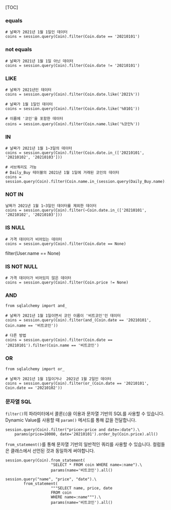 [TOC]

### equals
```{.python}
# 날짜가 2021년 1월 1일인 데이터
coins = session.query(Coin).filter(Coin.date == '20210101')
```

### not equals
```{.python}
# 날짜가 2021년 1월 1일 아닌 데이터
coins = session.query(Coin).filter(Coin.date != '20210101')
```

### LIKE

```{.python}
# 날짜가 2021년인 데이터
coins = session.query(Coin).filter(Coin.date.like('2021%'))
    
# 날짜가 1월 1일인 데이터
coins = session.query(Coin).filter(Coin.date.like('%0101'))
    
# 이름에 '코인'을 포함한 데이터
coins = session.query(Coin).filter(Coin.name.like('%코인%'))
```

### IN

```{.python}
# 날짜가 2021년 1월 1~3일의 데이터
coins = session.query(Coin).filter(Coin.date.in_(['20210101', '20210102', '20210103']))

# 서브쿼리도 가능
# Daily_Buy 테이블의 2021년 1월 1일에 거래된 코인의 데이터
coins = session.query(Coin).filter(Coin.name.in_(session.query(Daily_Buy.name).filter(Daily_Buy.date=='20210101')))
```

### NOT IN
```{.python}
날짜가 2021년 1월 1~3일인 데이터를 제외한 데이터
coins = session.query(Coin).filter(~Coin.date.in_(['20210101', '20210102', '20210103']))
```

### IS NULL

```{.python}
# 가격 데이터가 비어있는 데이터
coins = session.query(Coin).filter(Coin.date == None)
```
filter(User.name == None)

### IS NOT NULL

```{.python}
# 가격 데이터가 비어있지 않은 데이터
coins = session.query(Coin).filter(Coin.price != None)
```

### AND

```{.python}
from sqlalchemy import and_

# 날짜가 2021년 1월 1일이면서 코인 이름이 '비트코인'인 데이터
coins = session.query(Coin).filter(and_(Coin.date == '20210101', Coin.name == '비트코인'))

# 다른 방법
coins = session.query(Coin).filter(Coin.date == '20210101').filter(Coin.name == '비트코인')
```

### OR

```{.python}
from sqlalchemy import or_

# 날짜가 2021년 1월 1일이거나  2021년 1월 2일인 데이터
coins = session.query(Coin).filter(or_(Coin.date == '20210101', Coin.date == '20210102'))
```

### 문자열 SQL

`filter()`의 파라미터에서 콜론(**:**)을 이용과 문자열 기반의 SQL를 사용할 수 있습니다.  
Dynamic Value를 사용할 때 `param()` 메서드를 통해 값을 전달합니다.

```{.python}
session.query(Coin).filter("price>:price and date=:date").\
    params(price=10000, date='20210101').order_by(Coin.price).all()
```

`from_statement()`를 통해 문자열 기반의 일반적인 쿼리를 사용할 수 있습니다. 컬럼들은 클래스에서 선언된 것과 동일하게 써야합니다.

```{.python}
session.query(Coin).from_statement(
                    "SELECT * FROM coin WHERE name=:name").\
                    params(name='비트코인').all()
                    
session.query("name", "price", "date").\
        from_statement(
                    """SELECT name, price, date 
                    FROM coin 
                    WHERE name=:name""").\
                    params(name='비트코인').all()
```